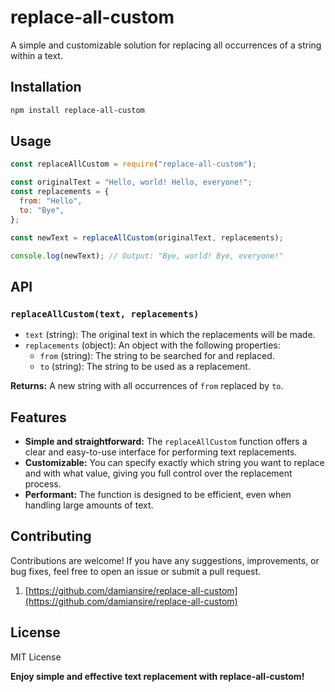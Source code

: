 # replace-all-custom

A simple and customizable solution for replacing all occurrences of a string within a text.

## Installation

```bash
npm install replace-all-custom
```

## Usage

```javascript
const replaceAllCustom = require("replace-all-custom");

const originalText = "Hello, world! Hello, everyone!";
const replacements = {
  from: "Hello",
  to: "Bye",
};

const newText = replaceAllCustom(originalText, replacements);

console.log(newText); // Output: "Bye, world! Bye, everyone!"
```

## API

### `replaceAllCustom(text, replacements)`

- `text` (string): The original text in which the replacements will be made.
- `replacements` (object): An object with the following properties:
  - `from` (string): The string to be searched for and replaced.
  - `to` (string): The string to be used as a replacement.

**Returns:** A new string with all occurrences of `from` replaced by `to`.

## Features

- **Simple and straightforward:** The `replaceAllCustom` function offers a clear and easy-to-use interface for performing text replacements.
- **Customizable:** You can specify exactly which string you want to replace and with what value, giving you full control over the replacement process.
- **Performant:** The function is designed to be efficient, even when handling large amounts of text.

## Contributing

Contributions are welcome! If you have any suggestions, improvements, or bug fixes, feel free to open an issue or submit a pull request.

1. [https://github.com/damiansire/replace-all-custom](https://github.com/damiansire/replace-all-custom)

## License

MIT License

**Enjoy simple and effective text replacement with replace-all-custom!**
